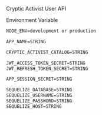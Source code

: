 Cryptic Activist User API

Environment Variable

```md
NODE_ENV=development or production

APP_NAME=STRING

CRYPTIC_ACTIVIST_CATALOG=STRING

JWT_ACCESS_TOKEN_SECRET=STRING
JWT_REFRESH_TOKEN_SECRET=STRING

APP_SESSION_SECRET=STRING

SEQUELIZE_DATABASE=STRING
SEQUELIZE_USERNAME=STRING
SEQUELIZE_PASSWORD=STRING
SEQUELIZE_HOST=STRING
```
